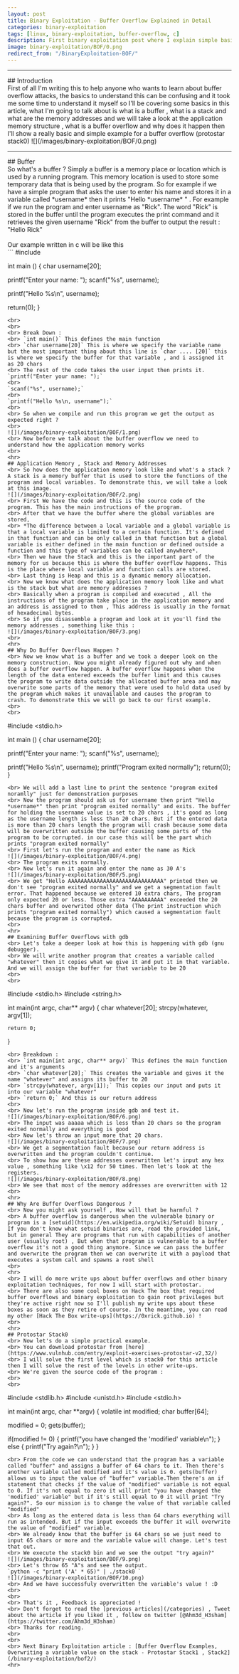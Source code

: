 ```yaml
---
layout: post
title: Binary Exploitation - Buffer Overflow Explained in Detail
categories: binary-exploitation
tags: [linux, binary-exploitation, buffer-overflow, c]
description: First binary exploitation post where I explain simple basics needed to understand buffer overflow.
image: binary-exploitation/BOF/0.png
redirect_from: "/BinaryExploitation-BOF/"
---
```


<hr>
## Introduction
<br> First of all I'm writing this to help anyone who wants to learn about buffer overflow attacks, the basics to understand this can be confusing and it took me some time to understand it myself so I'll be covering some basics in this article, what I'm going to talk about is what is a buffer , what is a stack and what are the memory addresses and we will take a look at the application memory structure , what is a buffer overflow and why does it happen then I'll show a really basic and simple example for a buffer overflow (protostar stack0)
![](/images/binary-exploitation/BOF/0.png)
<br>
<hr>
## Buffer
<br> So what's a buffer ? Simply a buffer is a memory place or location which is used by a running program. This memory location is used to store some temporary data that is being used by the program. So for example if we have a simple program that asks the user to enter his name and stores it in a variable called *username* then it prints "Hello *username* " . For example if we run the program and enter username as "Rick". The word "Rick" is stored in the buffer until the program executes the print command and it retrieves the given username "Rick" from the buffer to output the result : "Hello Rick"
<br>
<br> Our example written in c will be like this 
<br>
```
#include <stdio.h>

int main () {
   char username[20];

   printf("Enter your name: ");
   scanf("%s", username);

   printf("Hello %s\n", username);
   
   return(0);
}
```
<br>
<br>
<br> Break Down :
<br> `int main()` This defines the main function
<br> `char username[20]` This is where we specify the variable name but the most important thing about this line is `char .... [20]` this is where we specify the buffer for that variable , and i assigned it as 20 chars
<br> The rest of the code takes the user input then prints it.
`printf("Enter your name: ");` 
<br>
`scanf("%s", username);`
<br>
`printf("Hello %s\n, username");`
<br>
<br> So when we compile and run this program we get the output as expected right ?
<br>
![](/images/binary-exploitation/BOF/1.png)
<br> Now before we talk about the buffer overflow we need to understand how the application memory works
<br>
<hr>
## Application Memory , Stack and Memory Addresses
<br> So how does the application memory look like and what's a stack ? A stack is a memory buffer that is used to store the functions of the program and local variables. To demonstrate this, we will take a look at this image.
![](/images/binary-exploitation/BOF/2.png)
<br> First We have the code and this is the source code of the program. This has the main instructions of the program.
<br> After that we have the buffer where the global variables are stored,
<br> *The difference between a local variable and a global variable is that a local variable is limited to a certain function. It's defined in that function and can be only called in that function but a global variable is either defined in the main function or defined outside a function and this type of variables can be called anywhere*.
<br> Then we have the Stack and this is the important part of the memory for us because this is where the buffer overflow happens. This is the place where local variable and function calls are stored.
<br> Last thing is Heap and this is a dynamic memory allocation.
<br> Now we know what does the application memory look like and what is the stack but what are memory addresses ?
<br> Basically when a program is compiled and executed , All the instructions of the program take place in the application memory and an address is assigned to them , This address is usually in the format of hexadecimal bytes.
<br> So if you disassemble a program and look at it you'll find the memory addresses , something like this :
![](/images/binary-exploitation/BOF/3.png)
<br>
<hr>
## Why Do Buffer Overflows Happen ?
<br> Now we know what is a buffer and we took a deeper look on the memory construction. Now you might already figured out why and when does a buffer overflow happen. A buffer overflow happens when the length of the data entered exceeds the buffer limit and this causes the program to write data outside the allocated buffer area and may overwrite some parts of the memory that were used to hold data used by the program which makes it unavailable and causes the program to crash. To demonstrate this we will go back to our first example.
<br>
<br>
```
#include <stdio.h>

int main () {
   char username[20];

   printf("Enter your name: ");
   scanf("%s", username);

   printf("Hello %s\n", username);
   printf("Program exited normally");
   return(0);
}
```
<br> We will add a last line to print the sentence "program exited noramlly" just for demonstration purposes
<br> Now the program should ask us for username then print "Hello *username*" then print "program exited normally" and exits. The buffer for holding the username value is set to 20 chars , it's good as long as the username length is less than 20 chars. But if the entered data is more than 20 chars length the program will crash because some data will be overwritten outside the buffer causing some parts of the program to be corrupted. in our case this will be the part which prints "program exited normally"
<br> First let's run the program and enter the name as Rick
![](/images/binary-exploitation/BOF/4.png)
<br> The program exits normally.
<br> Now let's run it again and enter the name as 30 A's 
![](/images/binary-exploitation/BOF/5.png)
<br> We get "Hello AAAAAAAAAAAAAAAAAAAAAAAAAAAAAA" printed then we don't see "program exited normally" and we get a segmentation fault error. That happened because we entered 10 extra chars, The program only expected 20 or less. Those extra "AAAAAAAAAA" exceeded the 20 chars buffer and overwrited other data (The print instruction which prints "program exited normally") which caused a segmentation fault because the program is corrupted.
<br>
<hr>
## Examining Buffer Overflows with gdb
<br> Let's take a deeper look at how this is happening with gdb (gnu debugger).
<br> We will write another program that creates a variable called "whatever" then it copies what we give it and put it in that variable. And we will assign the buffer for that variable to be 20
<br>
<br>
```
#include <stdio.h>
#include <string.h>

int main(int argc, char** argv)
{
	char whatever[20];
	strcpy(whatever, argv[1]);

	return 0;
}
```
<br> Breakdown :
<br> `int main(int argc, char** argv)` This defines the main function and it's arguments
<br> `char whatever[20];` This creates the variable and gives it the name "whatever" and assigns its buffer to 20 
<br> `strcpy(whatever, argv[1]);` This copies our input and puts it into our variable "whatever"
<br> `return 0;` And this is our return address
<br>
<br> Now let's run the program inside gdb and test it.
![](/images/binary-exploitation/BOF/6.png)
<br> The input was aaaaa which is less than 20 chars so the program exited normally and everything is good 
<br> Now let's throw an input more that 20 chars.
![](/images/binary-exploitation/BOF/7.png)
<br> We get a segmentation fault because our return address is overwritten and the program couldn't continue.
<br> To show how are these addresses overwritten let's input any hex value , something like \x12 for 50 times. Then let's look at the registers.
![](/images/binary-exploitation/BOF/8.png)
<br> We see that most of the memory addresses are overwritten with 12
<br>
<hr>
## Why Are Buffer Overflows Dangerous ?
<br> Now you might ask yourself , How will that be harmful ?
<br> A buffer overflow is dangerous when the vulnerable binary or program is a [setuid](https://en.wikipedia.org/wiki/Setuid) binary , If you don't know what setuid binaries are, read the provided link, but in general They are programs that run with capabilities of another user (usually root) , But when that program is vulnerable to a buffer overflow it's not a good thing anymore. Since we can pass the buffer and overwrite the program then we can overwrite it with a payload that executes a system call and spawns a root shell
<br>
<hr>
<br> I will do more write ups about buffer overflows and other binary exploitation techniques, for now I will start with protostar.
<br> There are also some cool boxes on Hack The box that required buffer overflows and binary exploitation to gain root privileges but they're active right now so I'll publish my write ups about these boxes as soon as they retire of course. In the meantime, you can read my other [Hack The Box write-ups](https://0xrick.github.io) !
<br>
<hr>
## Protostar Stack0
<br> Now let's do a simple practical example.
<br> You can download protostar from [here](https://www.vulnhub.com/entry/exploit-exercises-protostar-v2,32/)
<br> I will solve the first level which is stack0 for this article then I will solve the rest of the levels in other write-ups.
<br> We're given the source code of the program :
<br>
<br>
```
#include <stdlib.h>
#include <unistd.h>
#include <stdio.h>

int main(int argc, char **argv)
{
 volatile int modified;
 char buffer[64];

 modified = 0;
 gets(buffer);

 if(modified != 0) {
  printf("you have changed the 'modified' variable\n");
 } else {
  printf("Try again?\n");
 }
}
```
<br> From the code we can understand that the program has a variable called "buffer" and assigns a buffer of 64 chars to it. Then there's another variable called modified and it's value is 0. gets(buffer) allows us to input the value of "buffer" variable.Then there's an if statement that checks if the value of "modified" variable is not equal to 0. If it's not equal to zero it will print "you have changed the 'modified' variable" but if it's still equal to 0 it will print "Try again?". So our mission is to change the value of that variable called "modified"
<br> As long as the entered data is less than 64 chars everything will run as intended. But if the input exceeds the buffer it will overwrite the value of "modified" variable.
<br> We already know that the buffer is 64 chars so we just need to input 65 chars or more and the variable value will change. Let's test that out.
<br> We execute the stack0 bin and we see the output "try again?"
![](/images/binary-exploitation/BOF/9.png)
<br> Let's throw 65 "A"s and see the output.
`python -c "print ('A' * 65)" | ./stack0 `
![](/images/binary-exploitation/BOF/10.png)
<br> And we have successfuly overwritten the variable's value ! :D
<br>
<br>
<br> That's it , Feedback is appreciated !
<br> Don't forget to read the [previous articles](/categories) , Tweet about the article if you liked it , follow on twitter [@Ahm3d_H3sham](https://twitter.com/Ahm3d_H3sham)
<br> Thanks for reading.
<br>
<br>
<br> Next Binary Exploitation article : [Buffer Overflow Examples, Overwriting a variable value on the stack - Protostar Stack1 , Stack2](/binary-exploitation/bof2/)
<hr>